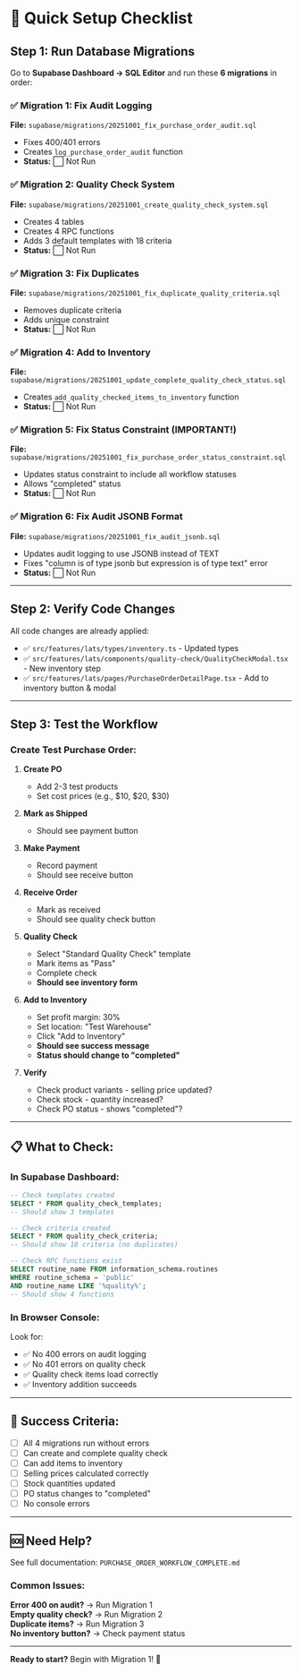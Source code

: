 # 🚀 Quick Setup Checklist

## Step 1: Run Database Migrations

Go to **Supabase Dashboard → SQL Editor** and run these **6 migrations** in order:

### ✅ Migration 1: Fix Audit Logging
**File:** `supabase/migrations/20251001_fix_purchase_order_audit.sql`
- Fixes 400/401 errors
- Creates `log_purchase_order_audit` function
- **Status:** ⬜ Not Run

### ✅ Migration 2: Quality Check System  
**File:** `supabase/migrations/20251001_create_quality_check_system.sql`
- Creates 4 tables
- Creates 4 RPC functions
- Adds 3 default templates with 18 criteria
- **Status:** ⬜ Not Run

### ✅ Migration 3: Fix Duplicates
**File:** `supabase/migrations/20251001_fix_duplicate_quality_criteria.sql`
- Removes duplicate criteria
- Adds unique constraint
- **Status:** ⬜ Not Run

### ✅ Migration 4: Add to Inventory
**File:** `supabase/migrations/20251001_update_complete_quality_check_status.sql`
- Creates `add_quality_checked_items_to_inventory` function
- **Status:** ⬜ Not Run

### ✅ Migration 5: Fix Status Constraint (IMPORTANT!)
**File:** `supabase/migrations/20251001_fix_purchase_order_status_constraint.sql`
- Updates status constraint to include all workflow statuses
- Allows "completed" status
- **Status:** ⬜ Not Run

### ✅ Migration 6: Fix Audit JSONB Format
**File:** `supabase/migrations/20251001_fix_audit_jsonb.sql`
- Updates audit logging to use JSONB instead of TEXT
- Fixes "column is of type jsonb but expression is of type text" error
- **Status:** ⬜ Not Run

---

## Step 2: Verify Code Changes

All code changes are already applied:

- ✅ `src/features/lats/types/inventory.ts` - Updated types
- ✅ `src/features/lats/components/quality-check/QualityCheckModal.tsx` - New inventory step
- ✅ `src/features/lats/pages/PurchaseOrderDetailPage.tsx` - Add to inventory button & modal

---

## Step 3: Test the Workflow

### Create Test Purchase Order:

1. **Create PO**
   - Add 2-3 test products
   - Set cost prices (e.g., $10, $20, $30)

2. **Mark as Shipped**
   - Should see payment button

3. **Make Payment**
   - Record payment
   - Should see receive button

4. **Receive Order**
   - Mark as received
   - Should see quality check button

5. **Quality Check**
   - Select "Standard Quality Check" template
   - Mark items as "Pass"
   - Complete check
   - **Should see inventory form**

6. **Add to Inventory**
   - Set profit margin: 30%
   - Set location: "Test Warehouse"
   - Click "Add to Inventory"
   - **Should see success message**
   - **Status should change to "completed"**

7. **Verify**
   - Check product variants - selling price updated?
   - Check stock - quantity increased?
   - Check PO status - shows "completed"?

---

## 📋 What to Check:

### In Supabase Dashboard:

```sql
-- Check templates created
SELECT * FROM quality_check_templates;
-- Should show 3 templates

-- Check criteria created
SELECT * FROM quality_check_criteria;
-- Should show 18 criteria (no duplicates)

-- Check RPC functions exist
SELECT routine_name FROM information_schema.routines 
WHERE routine_schema = 'public' 
AND routine_name LIKE '%quality%';
-- Should show 4 functions
```

### In Browser Console:

Look for:
- ✅ No 400 errors on audit logging
- ✅ No 401 errors on quality check
- ✅ Quality check items load correctly
- ✅ Inventory addition succeeds

---

## 🎯 Success Criteria:

- [ ] All 4 migrations run without errors
- [ ] Can create and complete quality check
- [ ] Can add items to inventory
- [ ] Selling prices calculated correctly
- [ ] Stock quantities updated
- [ ] PO status changes to "completed"
- [ ] No console errors

---

## 🆘 Need Help?

See full documentation: `PURCHASE_ORDER_WORKFLOW_COMPLETE.md`

### Common Issues:

**Error 400 on audit?** → Run Migration 1  
**Empty quality check?** → Run Migration 2  
**Duplicate items?** → Run Migration 3  
**No inventory button?** → Check payment status  

---

**Ready to start?** Begin with Migration 1! 🚀

